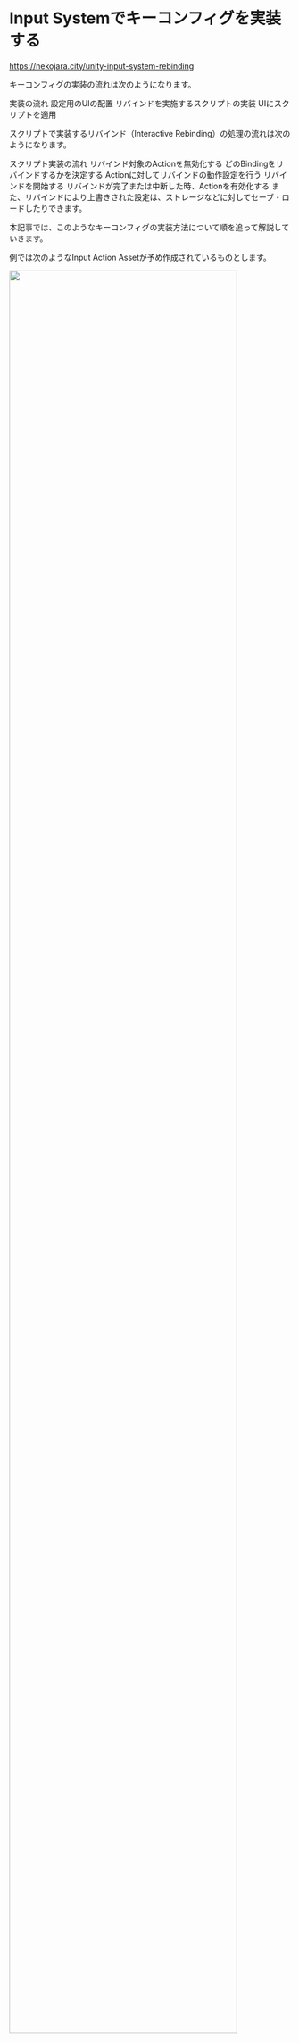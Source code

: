 # Input Systemでキーコンフィグを実装する

https://nekojara.city/unity-input-system-rebinding




キーコンフィグの実装の流れは次のようになります。

実装の流れ
設定用のUIの配置
リバインドを実施するスクリプトの実装
UIにスクリプトを適用




スクリプトで実装するリバインド（Interactive Rebinding）の処理の流れは次のようになります。

スクリプト実装の流れ
リバインド対象のActionを無効化する
どのBindingをリバインドするかを決定する
Actionに対してリバインドの動作設定を行う
リバインドを開始する
リバインドが完了または中断した時、Actionを有効化する
また、リバインドにより上書きされた設定は、ストレージなどに対してセーブ・ロードしたりできます。

本記事では、このようなキーコンフィグの実装方法について順を追って解説していきます。





例では次のようなInput Action Assetが予め作成されているものとします。




<img src="images/11/11_2/unity-input-system-rebinding-1.png.avif" width="90%" alt="" title="">

<br>

KeyboardとGamepadというスキームが定義され、JumpとMoveというActionの各Bindingに設定しています。

本記事で解説するキーコンフィグの実装方法は、Input Systemパッケージの公式サンプルの一つである「Rebinding UI」を参考にしています。


UIの準備
本記事では、次のようにジャンプと移動操作に対してキー割当てを変更するものとして解説を進めます。


<img src="images/11/11_2/unity-input-system-rebinding-2.png.avif" width="90%" alt="" title="">

<br>

このパネルは普段は非表示ですが、リバインド中のみ表示されて他のUIを押せなくする役割を持ちます。

リバインド（Interactive Rebinding）を行うスクリプトの実装
リバインド関連の処理は、Input Actionに対してキー割当て設定の「上書き」を行うことで実現します。

例えば、ジャンプ操作に元々割り当てられていた「スペースキー」を「Aキー」に上書きしたりできます。上書きした情報は、Actionの本来の情報とは別で管理されます。

<img src="images/11/11_2/unity-input-system-rebinding-3.png.avif" width="90%" alt="" title="">

<br>

このように「上書き」でキー割当てを変更することで、例えば後からデフォルト設定に戻すと言った操作（リセット）が簡単になります。これは、「上書き」情報を削除するだけで済み、初期設定を別で保持する必要がなくなるためです。


<img src="images/11/11_2/unity-input-system-rebinding-4.png.avif" width="90%" alt="" title="">

<br>


ここまで説明した「上書き」関連の機能は、InputActionRebindingExtensions拡張クラスとして提供されています。

参考：Input Bindings | Input System | 1.5.1

何かキー入力があったらそのキーで割り当てるといったインタラクティブなリバインドは、PerformInteractiveRebinding拡張メソッドを通じて実装できます。

参考：Class InputActionRebindingExtensions| Input System | 1.5.1

次に、このようなインタラクティブなリバインドの実装の流れを解説していきます。

対象Actionを無効化する
インタラクティブなリバインドを実施する直前に、対象となるActionを無効化しておく必要があります。

InputAction action;

・・・（中略）・・・

// リバインド前にActionを無効化する必要がある
action.Disable();
注意
無効化せずにリバインドを実施してしまった場合、次のようなエラー（例外）が出てしまいます。 [2]
InvalidOperationException: Cannot rebind action 'Player/Jump[/Keyboard/a,/XInputControllerWindows/buttonSouth]' while it is enabled
参考：Class InputActionRebindingExtensions.RebindingOperation| Input System | 1.5.1

Bindingの決定
一つのActionには複数のBindingが存在している可能性があります。

例えば、ジャンプ操作のActionにキーボードのスペースキーとゲームパッドのSouthキーが割り当てられている場合などが該当します。

そのため、複数あるBindingのうち、どのインデックスのBindingにするかを決める必要が出てくる可能性があります。




<img src="images/11/11_2/unity-input-system-rebinding-5.png.avif" width="90%" alt="" title="">

<br>



Bindingの決定方法は一通りではなく、例えば次のように条件を設けたり、IDなどで検索したりして決定します。

Binding決定の例
スキーム（Keyboard、Gamepadなど）で決定する
BindingのユニークID（GUID）で決定する
その他のBinding内の内容に基づいて決定する
直接インデックス指定で決定する
開発でのメンテナンス性を考えると、2つ目までの方法で決定するのが無難でしょう。 [3] ここではスキームに基づいて決定することを例にとって解説します。

以下、特定スキームのBindingを決定する処理の例です。

InputAction action;
string scheme = "Keyboard";

・・・（中略）・・・

// リバインド対象のBindingIndexを取得
int bindingIndex = action.GetBindingIndex(
    InputBinding.MaskByGroup(scheme)
);
スキームから最終的なBindingのインデックスを決定しています。

指定された条件のBindingインデックスを取得するには、GetBindingIndex拡張メソッドを使います。

参考：Class InputActionRebindingExtensions| Input System | 1.5.1

引数には、マスクする条件を示す情報をInputBinding構造体で指定します。

スキームでマスクする場合は、InputBinding.MaskByGroupメソッドを使うのが手軽です。

参考：Struct InputBinding| Input System | 1.5.1

注意
Bindingのインデックスは省略することも可能ですが、その場合すべてのBindingに対してリバインドが行われてしまうのでご注意ください。

リバインドの設定
PerformInteractiveRebinding拡張メソッドにより、リバインド用の非同期オペレーションを作成します。

// リバインド対象のAction
InputAction action;
// 決定されたBindingのインデックス
int bindingIndex;
// リバインドの非同期オペレーション
InputActionRebindingExtensions.RebindingOperation rebindOperation;

・・・（中略）・・・

// オペレーションの作成
rebindOperation = action.PerformInteractiveRebinding(bindingIndex);
参考：Class InputActionRebindingExtensions| Input System | 1.5.1

オペレーションを作成するときは、次のようにメソッドチェインで設定できます。

InputAction action;
int bindingIndex;
InputActionRebindingExtensions.RebindingOperation rebindOperation;

・・・（中略）・・・

// オペレーション作成
// メソッドチェインでコールバックを登録
rebindOperation = action
    .PerformInteractiveRebinding(bindingIndex)
    .OnComplete(_ =>
    {
        // リバインドが完了した時の処理
    })
    .OnCancel(_ =>
    {
        // リバインドがキャンセルされた時の処理
    });
リバインドが完了したときにUIの表示を更新したい場合などは、コールバックを使います。

OnCompleteは操作入力の割り当てが完了したときに呼ばれるコールバックです。

参考：Class InputActionRebindingExtensions.RebindingOperation| Input System | 1.5.1

OnCancelは操作入力の割り当てが中断されたときに呼ばれるコールバックです。

参考：Class InputActionRebindingExtensions.RebindingOperation| Input System | 1.5.1

上記で作成した非同期オペレーションは、最後に必ずDisposeメソッドで破棄する必要があります。 [4]
// オペレーションの破棄
rebindOperation?.Dispose();
rebindOperation = null;
注意
Disposeメソッドによる破棄を忘れると、メモリリークが発生してしまいます。これは、内部的にアンマネージドメモリのアロケーションが行われているためです。 [5]
参考：Class InputActionRebindingExtensions.RebindingOperation| Input System | 1.5.1

リバインドの開始
リバインド用の非同期オペレーションを作成し、一通り設定できたら、オペレーションに対してStartメソッドを実行してリバインドを開始します。

// インタラクティブなリバインドを開始する
rebindOperation.Start();
リバインドが完了または中断されると、前述のコールバックが呼び出されます。

参考：Class InputActionRebindingExtensions.RebindingOperation| Input System | 1.5.1

開始までの処理は、次のようにメソッドチェインでまとめて書けます。

// オペレーション作成から開始まで
// メソッドチェインで記述できる
rebindOperation = action
    .PerformInteractiveRebinding(bindingIndex)
    .OnComplete(_ =>
    {
        // リバインドが完了した時の処理
    })
    .OnCancel(_ =>
    {
        // リバインドがキャンセルされた時の処理
    })
    .Start();
サンプルスクリプト
リバインドの要求があったらインタラクティブなリバインドを実施するスクリプトの例です。

RebindUI.cs
using TMPro;
using UnityEngine;
using UnityEngine.InputSystem;

public class RebindUI : MonoBehaviour
{
    // リバインド対象のAction
    [SerializeField] private InputActionReference _actionRef;

    // リバインド対象のScheme
    [SerializeField] private string _scheme = "Keyboard";

    // 現在のBindingのパスを表示するテキスト
    [SerializeField] private TMP_Text _pathText;

    // リバインド中のマスク用オブジェクト
    [SerializeField] private GameObject _mask;

    private InputAction _action;
    private InputActionRebindingExtensions.RebindingOperation _rebindOperation;

    // 初期化
    private void Awake()
    {
        if (_actionRef == null) return;

        // InputActionインスタンスを保持しておく
        _action = _actionRef.action;

        // キーバインドの表示を反映する
        RefreshDisplay();
    }

    // 後処理
    private void OnDestroy()
    {
        // オペレーションは必ず破棄する必要がある
        CleanUpOperation();
    }

    // リバインドを開始する
    public void StartRebinding()
    {
        // もしActionが設定されていなければ、何もしない
        if (_action == null) return;

        // もしリバインド中なら、強制的にキャンセル
        // Cancelメソッドを実行すると、OnCancelイベントが発火する
        _rebindOperation?.Cancel();

        // リバインド前にActionを無効化する必要がある
        _action.Disable();

        // リバインド対象のBindingIndexを取得
        var bindingIndex = _action.GetBindingIndex(
            InputBinding.MaskByGroup(_scheme)
        );

        // ブロッキング用マスクを表示
        if (_mask != null)
            _mask.SetActive(true);

        // リバインドが終了した時の処理を行うローカル関数
        void OnFinished()
        {
            // オペレーションの後処理
            CleanUpOperation();

            // 一時的に無効化したActionを有効化する
            _action.Enable();

            // ブロッキング用マスクを非表示
            if (_mask != null)
                _mask.SetActive(false);
        }

        // リバインドのオペレーションを作成し、
        // 各種コールバックの設定を実施し、
        // 開始する
        _rebindOperation = _action
            .PerformInteractiveRebinding(bindingIndex)
            .OnComplete(_ =>
            {
                // リバインドが完了した時の処理
                RefreshDisplay();
                OnFinished();
            })
            .OnCancel(_ =>
            {
                // リバインドがキャンセルされた時の処理
                OnFinished();
            })
            .Start(); // ここでリバインドを開始する
    }

    // 現在のキーバインド表示を更新
    public void RefreshDisplay()
    {
        if (_action == null || _pathText == null) return;

        _pathText.text = _action.GetBindingDisplayString();
    }

    // リバインドオペレーションを破棄する
    private void CleanUpOperation()
    {
        // オペレーションを作成したら、Disposeしないとメモリリークする
        _rebindOperation?.Dispose();
        _rebindOperation = null;
    }
}
上記をRebindUI.csという名前で保存し、ゲームオブジェクト（ボタンなど）に割り当て、インスペクターから各種設定を行います。







そして、ボタンが押されたときなどに上記スクリプトのStartRebindingメソッドを呼び出すようにします。

例では、リバインドボタンのOnClickイベントにStartRebindingメソッドを登録することで呼び出すこととします。














入力確認用スクリプト
以下、正しくリバインドされているかどうかを確認するスクリプトです。

ReadJumpExample.cs
using UnityEngine;
using UnityEngine.InputSystem;

public class ReadJumpExample : MonoBehaviour
{
    [SerializeField] private InputActionReference _actionRef;

    private void Awake()
    {
        if (_actionRef == null) return;

        _actionRef.action.performed += OnJump;

        _actionRef.action.Enable();
    }

    private void OnDestroy()
    {
        if (_actionRef == null) return;

        _actionRef.action.performed -= OnJump;
        _actionRef.action.Dispose();
    }

    private void OnJump(InputAction.CallbackContext obj)
    {
        print("Jump");
    }
}
上記は確認用スクリプトのため必須ではありません。必要に応じてお使いください。

ReadJumpExample.csという名前でUnityプロジェクトに保存し、適当なゲームオブジェクトにアタッチし、Action Refにリバインドされる対象のActionを指定すると機能するようになります。

キー入力があるたびに（performedコールバックが発火するたびに）Jumpという文字列をログ出力します。

実行結果
リバインドボタンを押すと入力待ちの画面に切り替わり、キーボードから何かキーを入力すると入力したキーが割り当てられるようになりました。











マウスやゲームパッドの入力は受け付けず、キーボードのみ操作を受け付けるようになっています。

スクリプトの説明
インタラクティブなリバインドを実施するために、Input Actionとオペレーションのフィールドを定義しています。

private InputAction _action;
private InputActionRebindingExtensions.RebindingOperation _rebindOperation;
オペレーションをフィールドとして定義する理由は、ゲームオブジェクトが破棄された際に確実に後処理できるようにするためです。

// 後処理
private void OnDestroy()
{
    // オペレーションは必ず破棄する必要がある
    CleanUpOperation();
}

・・・（中略）・・・

// リバインドオペレーションを破棄する
private void CleanUpOperation()
{
    // オペレーションを作成したら、Disposeしないとメモリリークする
    _rebindOperation?.Dispose();
    _rebindOperation = null;
}
ボタンが押されたらインタラクティブなリバインドを開始する動作は、以下のpublicメソッドを公開して外部から呼び出してもらうことで実現しています。

// リバインドを開始する
public void StartRebinding()
{
    // もしActionが設定されていなければ、何もしない
    if (_action == null) return;
インタラクティブなリバインドを開始する前に、安全のため前回の非同期オペレーションが実行されていないかチェックしています。

// もしリバインド中なら、強制的にキャンセル
// Cancelメソッドを実行すると、OnCancelイベントが発火する
_rebindOperation?.Cancel();
Cancelメソッドを実行することで、リバインドを中断することができます。これにより、OnCancelコールバックが呼び出され、オペレーションの破棄など必要な後処理を行うことができるようになります。

参考：Class InputActionRebindingExtensions.RebindingOperation| Input System | 1.5.1

これでようやくインタラクティブなリバインドの開始処理に移ることができます。

Actionの無効化とBindingのインデックス決定までの処理は以下部分です。

// リバインド前にActionを無効化する必要がある
_action.Disable();

// リバインド対象のBindingIndexを取得
var bindingIndex = _action.GetBindingIndex(
    InputBinding.MaskByGroup(_scheme)
);
そして、入力待ちを示すための全画面表示を行います。

// ブロッキング用マスクを表示
if (_mask != null)
    _mask.SetActive(true);
インタラクティブなリバインドのオペレーション作成・コールバック登録・開始までの処理は以下部分です。

// リバインドのオペレーションを作成し、
// 各種コールバックの設定を実施し、
// 開始する
_rebindOperation = _action
    .PerformInteractiveRebinding(bindingIndex)
    .OnComplete(_ =>
    {
        // リバインドが完了した時の処理
        RefreshDisplay();
        OnFinished();
    })
    .OnCancel(_ =>
    {
        // リバインドがキャンセルされた時の処理
        OnFinished();
    })
    .Start(); // ここでリバインドを開始する
リバインドが完了またはキャンセルされたときには、以下ローカル関数が呼ばれるようにして非同期オペレーションの破棄をしたり、Actionを再び有効化したり、入力待ちパネルを消したりしています。

// リバインドが終了した時の処理を行うローカル関数
void OnFinished()
{
    // オペレーションの後処理
    CleanUpOperation();

    // 一時的に無効化したActionを有効化する
    _action.Enable();

    // ブロッキング用マスクを非表示
    if (_mask != null)
        _mask.SetActive(false);
}
リバインドが完了したときは、どのキーが割り当てられているかを確認できるようにUIに反映するようにしています。これは、以下メソッド内で行っています。

// 現在のキーバインド表示を更新
public void RefreshDisplay()
{
    if (_action == null || _pathText == null) return;

    _pathText.text = _action.GetBindingDisplayString();
}
GetBindingDisplayStringメソッドはInputActionRebindingExtensionsクラスの拡張メソッドで、表示用のキーバインドの文字列を返します。

例ではすべてのBindingを表示対象としていますが、一部のスキームのみ表示するといったことも可能です。詳細はリファレンスをご確認ください。

参考：Class InputActionRebindingExtensions| Input System | 1.5.1

設定をリセットする
リバインドによって上書きされたキー割当ては、リセットして無かったことにすることも可能です。

上書き情報はActionのBinding情報とは別で管理されているため、内部的には上書き情報を削除するだけで済みます。



<img src="images/11/11_2/unity-input-system-rebinding-4.png.avif" width="90%" alt="" title="">

<br>






リセットには、RemoveBindingOverride拡張メソッドまたはRemoveAllBindingOverrides拡張メソッドを使います。

InputAction action;

・・・（中略）・・・

// Bindingの上書きを全て解除する
action.RemoveAllBindingOverrides();
参考：Class InputActionRebindingExtensions| Input System | 1.5.1

サンプルスクリプト
前述のスクリプトにリセットメソッドを追加した例です。

RebindUI.cs
using TMPro;
using UnityEngine;
using UnityEngine.InputSystem;

public class RebindUI : MonoBehaviour
{
    // リバインド対象のAction
    [SerializeField] private InputActionReference _actionRef;

    // リバインド対象のScheme
    [SerializeField] private string _scheme = "Keyboard";

    // 現在のBindingのパスを表示するテキスト
    [SerializeField] private TMP_Text _pathText;

    // リバインド中のマスク用オブジェクト
    [SerializeField] private GameObject _mask;

    private InputAction _action;
    private InputActionRebindingExtensions.RebindingOperation _rebindOperation;

    // 初期化
    private void Awake()
    {
        if (_actionRef == null) return;

        // InputActionインスタンスを保持しておく
        _action = _actionRef.action;

        // キーバインドの表示を反映する
        RefreshDisplay();
    }

    // 後処理
    private void OnDestroy()
    {
        // オペレーションは必ず破棄する必要がある
        CleanUpOperation();
    }

    // リバインドを開始する
    public void StartRebinding()
    {
        // もしActionが設定されていなければ、何もしない
        if (_action == null) return;

        // もしリバインド中なら、強制的にキャンセル
        // Cancelメソッドを実行すると、OnCancelイベントが発火する
        _rebindOperation?.Cancel();

        // リバインド前にActionを無効化する必要がある
        _action.Disable();

        // リバインド対象のBindingIndexを取得
        var bindingIndex = _action.GetBindingIndex(
            InputBinding.MaskByGroup(_scheme)
        );

        // ブロッキング用マスクを表示
        if (_mask != null)
            _mask.SetActive(true);

        // リバインドが終了した時の処理を行うローカル関数
        void OnFinished()
        {
            // オペレーションの後処理
            CleanUpOperation();

            // 一時的に無効化したActionを有効化する
            _action.Enable();

            // ブロッキング用マスクを非表示
            if (_mask != null)
                _mask.SetActive(false);
        }

        // リバインドのオペレーションを作成し、
        // 各種コールバックの設定を実施し、
        // 開始する
        _rebindOperation = _action
            .PerformInteractiveRebinding(bindingIndex)
            .OnComplete(_ =>
            {
                // リバインドが完了した時の処理
                RefreshDisplay();
                OnFinished();
            })
            .OnCancel(_ =>
            {
                // リバインドがキャンセルされた時の処理
                OnFinished();
            })
            .Start(); // ここでリバインドを開始する
    }
    
    // 上書きされた情報をリセットする
    public void ResetOverrides()
    {
        // Bindingの上書きを全て解除する
        _action?.RemoveAllBindingOverrides();
        RefreshDisplay();
    }

    // 現在のキーバインド表示を更新
    public void RefreshDisplay()
    {
        if (_action == null || _pathText == null) return;

        _pathText.text = _action.GetBindingDisplayString();
    }

    // リバインドオペレーションを破棄する
    private void CleanUpOperation()
    {
        // オペレーションを作成したら、Disposeしないとメモリリークする
        _rebindOperation?.Dispose();
        _rebindOperation = null;
    }
}
RebindUI.csを上記の内容に置き換えれば機能します。インスペクターからの設定方法は変わりありません。

リセットボタンなどが押された際にResetOverridesメソッドを呼び出すと上書き情報がすべて削除されてリセットされます。








実行結果
リセットボタンを押すと、キー割り当てが初期設定（Space）に戻っていることが確認できました。







スクリプトの説明
リセットする処理は以下部分です。

// 上書きされた情報をリセットする
public void ResetOverrides()
{
    // Bindingの上書きを全て解除する
    _action?.RemoveAllBindingOverrides();
    RefreshDisplay();
}
リセットした後は、画面を更新するようにしています。

Composite Bindingに対してリバインドする
WASDキーや十字キー移動などで使われるComposite Bindingに対してもリバインドできます。

Composite Bindingでは複数のBindingを合成した一つのBindingのように振る舞いますが、Bindingとしては次のようにComposite Bindingおよびその内包されるBindingが一緒に配置されています。




<img src="images/11/11_2/unity-input-system-rebinding-6.png.avif" width="90%" alt="" title="">

<br>

リバインドするときはComposite Bindingそのものではなく、内包されるBindingに対して行う必要があります。

例えば、移動操作の4方向を順番にリバインドしたい場合、前述のインタラクティブなリバインドを順に繰り返すといった方法で実現できます。

Composite Bindingが内包する数分だけ繰り返せばよいことになります。

サンプルスクリプト
以下、Composite Bindingに対応するようにスクリプトを改良した例です。

RebindUI.cs
using TMPro;
using UnityEngine;
using UnityEngine.InputSystem;

public class RebindUI : MonoBehaviour
{
    // リバインド対象のAction
    [SerializeField] private InputActionReference _actionRef;

    // リバインド対象のScheme
    [SerializeField] private string _scheme = "Keyboard";

    // 現在のBindingのパスを表示するテキスト
    [SerializeField] private TMP_Text _pathText;

    // リバインド中のマスク用オブジェクト
    [SerializeField] private GameObject _mask;

    private InputAction _action;
    private InputActionRebindingExtensions.RebindingOperation _rebindOperation;

    // 初期化
    private void Awake()
    {
        if (_actionRef == null) return;

        // InputActionインスタンスを保持しておく
        _action = _actionRef.action;

        // キーバインドの表示を反映する
        RefreshDisplay();
    }

    // 後処理
    private void OnDestroy()
    {
        // オペレーションは必ず破棄する必要がある
        CleanUpOperation();
    }

    // リバインドを開始する
    public void StartRebinding()
    {
        // もしActionが設定されていなければ、何もしない
        if (_action == null) return;

        // リバインド対象のBindingIndexを取得
        var bindingIndex = _action.GetBindingIndex(
            InputBinding.MaskByGroup(_scheme)
        );

        // リバインドを開始する
        OnStartRebinding(bindingIndex);
    }

    // 上書きされた情報をリセットする
    public void ResetOverrides()
    {
        // Bindingの上書きを全て解除する
        _action?.RemoveAllBindingOverrides();
        RefreshDisplay();
    }

    // 現在のキーバインド表示を更新
    public void RefreshDisplay()
    {
        if (_action == null || _pathText == null) return;

        _pathText.text = _action.GetBindingDisplayString();
    }

    // 指定されたインデックスのBindingのリバインドを開始する
    private void OnStartRebinding(int bindingIndex)
    {
        // もしリバインド中なら、強制的にキャンセル
        // Cancelメソッドを実行すると、OnCancelイベントが発火する
        _rebindOperation?.Cancel();

        // リバインド前にActionを無効化する必要がある
        _action.Disable();

        // ブロッキング用マスクを表示
        if (_mask != null)
            _mask.SetActive(true);

        // リバインドが終了した時の処理を行うローカル関数
        void OnFinished(bool hideMask = true)
        {
            // オペレーションの後処理
            CleanUpOperation();

            // 一時的に無効化したActionを有効化する
            _action.Enable();

            // ブロッキング用マスクを非表示
            if (_mask != null && hideMask)
                _mask.SetActive(false);
        }

        // リバインドのオペレーションを作成し、
        // 各種コールバックの設定を実施し、
        // 開始する
        _rebindOperation = _action
            .PerformInteractiveRebinding(bindingIndex)
            .OnComplete(_ =>
            {
                // リバインドが完了した時の処理
                RefreshDisplay();

                var bindings = _action.bindings;
                var nextBindingIndex = bindingIndex + 1;

                if (nextBindingIndex <= bindings.Count - 1 && bindings[nextBindingIndex].isPartOfComposite)
                {
                    // Composite Bindingの一部なら、次のBindingのリバインドを開始する
                    OnFinished(false);
                    OnStartRebinding(nextBindingIndex);
                }
                else
                {
                    OnFinished();
                }
            })
            .OnCancel(_ =>
            {
                // リバインドがキャンセルされた時の処理
                OnFinished();
            })
            .OnMatchWaitForAnother(0.2f) // 次のリバインドまでの待機時間を設ける
            .Start(); // ここでリバインドを開始する
    }

    // リバインドオペレーションを破棄する
    private void CleanUpOperation()
    {
        // オペレーションを作成したら、Disposeしないとメモリリークする
        _rebindOperation?.Dispose();
        _rebindOperation = null;
    }
}
使用方法はこれまでの例と変わりありません。

例では、次のように移動操作のMove Actionに対して適用するものとします。

実行結果
次のように順番に入力受け付けされるようになりました。

スクリプトの説明
インタラクティブなリバインドが開始されたらBindingのインデックスを取得するところまでは一緒です。

// リバインド対象のBindingIndexを取得
var bindingIndex = _action.GetBindingIndex(
    InputBinding.MaskByGroup(_scheme)
);

// リバインドを開始する
OnStartRebinding(bindingIndex);
Composite Bindingはスキームに含まれないため、上記のコードで内包されるBindingの開始インデックスを取得できます。

リバインドの設定やコールバック処理は以下のように変更しています。

// リバインドのオペレーションを作成し、
// 各種コールバックの設定を実施し、
// 開始する
_rebindOperation = _action
    .PerformInteractiveRebinding(bindingIndex)
    .OnComplete(_ =>
    {
        // リバインドが完了した時の処理
        RefreshDisplay();

        var bindings = _action.bindings;
        var nextBindingIndex = bindingIndex + 1;

        if (
            nextBindingIndex <= bindings.Count - 1 &&
            bindings[nextBindingIndex].isPartOfComposite)
        {
            // Composite Bindingの一部なら、次のBindingのリバインドを開始する
            OnFinished(false);
            OnStartRebinding(nextBindingIndex);
        }
        else
        {
            OnFinished();
        }
    })
    .OnCancel(_ =>
    {
        // リバインドがキャンセルされた時の処理
        OnFinished();
    })
    .OnMatchWaitForAnother(0.2f) // 次のリバインドまでの待機時間を設ける
    .Start(); // ここでリバインドを開始する
次のインデックスのBindingを調べ、それがComposite Bindingに内包されるBindingであれば、次のBindingを開始しています。

ただし、続けてインタラクティブなリバインドを行う場合、前入力が悪さして誤入力されることがあるため、次のコードで0.2秒ほど待機時間を挟んでいます。

.OnMatchWaitForAnother(0.2f) // 次のリバインドまでの待機時間を設ける
OnMatchWaitForAnotherメソッドは、リバインドが成功してから次のリバインドを開始するまでの待機時間を設定するメソッドです。

待機時間は状況に合わせて調整してください。 [6]
参考：Class InputActionRebindingExtensions.RebindingOperation| Input System | 1.5.1

キャンセルキーを設ける
ここまで解説した方法では、特定スキームの入力をすべて受け付けるようにしていました。

しかしながら、特定キー（例えばエスケープキー）をキャンセル操作に割り当てたいケースがあるかもしれません。

このようなキャンセル操作は、WithCancelingThroughメソッドにより指定が可能です。

rebindOperation = action
    .PerformInteractiveRebinding(bindingIndex)
    .OnComplete(_ =>
    {
        // リバインドが完了した時の処理
    })
    .OnCancel(_ =>
    {
        // リバインドがキャンセルされた時の処理
    })
    // キャンセルキーを設定する
    .WithCancelingThrough("<Keyboard>/escape")
    .Start(); // ここでリバインドを開始する





ンタラクティブなリバインドの最中にキャンセル入力があればキャンセル扱いとなり、キーの上書きが反映されません。

また、OnCancelコールバックが発火し、OnCompoleteコールバックは発火しません。

参考：Class InputActionRebindingExtensions.RebindingOperation| Input System | 1.5.1

設定情報をセーブ・ロードする
リバインドによって上書きされる情報は、JSONとして読み書きできます。

キーコンフィグの情報をストレージなどに保存しておきたい場合に便利です。



<img src="images/11/11_2/unity-input-system-rebinding-7.png.avif" width="90%" alt="" title="">

<br>


保存用のJSONデータの取得にはSaveBindingOverridesAsJson拡張メソッドを使います。

参考：Class InputActionRebindingExtensions| Input System | 1.5.1

逆にロードしたJSONデータを反映するにはLoadBindingOverridesFromJson拡張メソッドを使います。

参考：Class InputActionRebindingExtensions| Input System | 1.5.1

やり取りする対象のJSONデータは、Input Action Asset単位またはAction単位で可能です。

注意
データの保存方法はゲームやアプリ毎に異なります。状況に合わせて適切に設計する必要があることにご注意ください。

サンプルスクリプト
以下、Input Action Assetの上書き情報を読み書きする例です。

RebindSaveManager.cs
using System.IO;
using UnityEngine;
using UnityEngine.InputSystem;

public class RebindSaveManager : MonoBehaviour
{
    // 対象となるInputActionAsset
    [SerializeField] private InputActionAsset _actionAsset;

    // 上書き情報の保存先
    [SerializeField] private string _savePath = "InputActionOverrides.json";

    // 上書き情報の保存
    public void Save()
    {
        if (_actionAsset == null) return;

        // InputActionAssetの上書き情報の保存
        var json = _actionAsset.SaveBindingOverridesAsJson();

        // ファイルに保存
        var path = Path.Combine(Application.persistentDataPath, _savePath);
        File.WriteAllText(path, json);
    }

    // 上書き情報の読み込み
    public void Load()
    {
        if (_actionAsset == null) return;

        // ファイルから読み込み
        var path = Path.Combine(Application.persistentDataPath, _savePath);
        if (!File.Exists(path)) return;

        var json = File.ReadAllText(path);

        // InputActionAssetの上書き情報を設定
        _actionAsset.LoadBindingOverridesFromJson(json);
    }
}
上記をRebindSaveManager.csという名前でUnityプロジェクトに保存し、適当なゲームオブジェクトにアタッチすると使用可能になります。

上書き情報をJSONファイルとして保存するにはSaveメソッド、JSONファイルからロードして上書き情報を適用するにはLoadメソッドを外部から呼び出します。

例では、Save、Loadボタンが押されたときにそれぞれSave、Loadメソッドが呼ばれるようにしました。

ロードされたときは画面の表示も一緒に更新するため、前述のサンプルスクリプトで登場したRefreshDisplayメソッドも呼ぶようにしています。

保存先は、Application.persistentDataPathプロパティが示すディレクトリ直下に保存するようにしました。

実際のパスはプラットフォーム毎に異なります。詳細は以下リファレンスをご確認ください。

参考：Application-persistentDataPath – Unity スクリプトリファレンス

実行結果
リバインドを実施した後にSaveボタンを押すとディスクに上書きデータが保存されます。

Loadボタンを押すと上書きデータがロードされて適用されます。この時、Saveしたときのデータになっていることが確認できます。

保存されたJSONファイルを開くと、次のように最小化されたJSON形式で上書きデータが保存されていることが確認できます。





<img src="images/11/11_2/unity-input-system-rebinding-8.png.avif" width="90%" alt="" title="">

<br>


スクリプトの説明
Input Action Assetから上書き情報を取得してJSONファイルとして保存する処理は以下の通りです。

// 上書き情報の保存
public void Save()
{
    if (_actionAsset == null) return;

    // InputActionAssetの上書き情報の保存
    var json = _actionAsset.SaveBindingOverridesAsJson();

    // ファイルに保存
    var path = Path.Combine(Application.persistentDataPath, _savePath);
    File.WriteAllText(path, json);
}
Application.persistentDataPathプロパティが示すディレクトリ直下にSaveBindingOverridesAsJsonメソッドの結果をそのままテキストファイルとして保存しています。




逆にロードして上書き情報を反映する処理は以下の通りです。

// 上書き情報の読み込み
public void Load()
{
    if (_actionAsset == null) return;

    // ファイルから読み込み
    var path = Path.Combine(Application.persistentDataPath, _savePath);
    if (!File.Exists(path)) return;

    var json = File.ReadAllText(path);

    // InputActionAssetの上書き情報を設定
    _actionAsset.LoadBindingOverridesFromJson(json);
}
ファイルが存在しない場合も考えられるため、File.Existsメソッドで存在チェックしています。


File.Exists(String) メソッド (System.IO)
指定したファイルが存在するかどうかを確認します。
learn.microsoft.com

File.ReadAllText メソッド (System.IO)
テキスト ファイルを開き、そのファイル内のすべてのテキストを文字列に読み取った後、ファイルを閉じます。
learn.microsoft.com
PlayerInput経由で使用する場合
ここまで解説したリバインドは、PlayerInputを使用している環境下でも使える方法です。

例えば以下のようにUnity Event経由でPlayerInputからコールバックを呼び出すコードでも機能します。

PlayerInputReceiveExample.cs
using UnityEngine;
using UnityEngine.InputSystem;

public class PlayerInputReceiveExample : MonoBehaviour
{
    public void OnJump(InputAction.CallbackContext context)
    {
        print("Jump");
    }
}
公式のサンプルシーン
Input Systemパッケージ側でもキーコンフィグを実装した公式サンプルが提供されています。

Package Manager画面からInput Systemパッケージを選択し、「Rebinding UI」に対して「Import」ボタンでインポートすると閲覧できます。




<img src="images/11/11_2/unity-input-system-rebinding-9.png.avif" width="90%" alt="" title="">

<br>

実行すると、本記事で解説したような挙動のインタラクティブなリバインドを行う動作が確認できます。







